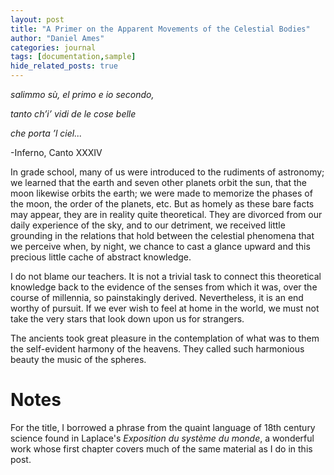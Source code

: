 ```yaml
---
layout: post
title: "A Primer on the Apparent Movements of the Celestial Bodies"
author: "Daniel Ames"
categories: journal
tags: [documentation,sample]
hide_related_posts: true
---
```

_salimmo sù, el primo e io secondo,_

_tanto ch’i’ vidi de le cose belle_

_che porta ’l ciel..._

-Inferno, Canto XXXIV


In grade school, many of us were introduced to the rudiments of astronomy; we learned that the earth and seven other planets orbit the sun, that the moon likewise orbits the earth; we were made to memorize the phases of the moon, the order of the planets, etc. But as homely as these bare facts may appear, they are in reality quite theoretical. They are divorced from our daily experience of the sky, and to our detriment, we received little grounding in the relations that hold between the celestial phenomena that we perceive when, by night, we chance to cast a glance upward and this precious little cache of abstract knowledge. 

I do not blame our teachers. It is not a trivial task to connect this theoretical knowledge back to the evidence of the senses from which it was, over the course of millennia, so painstakingly derived. Nevertheless, it is an end worthy of pursuit. If we ever wish to feel at home in the world, we must not take the very stars that look down upon us for strangers. 

The ancients took great pleasure in the contemplation of what was to them the self-evident harmony of the heavens. They called such harmonious beauty the music of the spheres.

# Notes

For the title, I borrowed a phrase from the quaint language of 18th century science found in Laplace's _Exposition du système du monde_, a wonderful work whose first chapter covers much of the same material as I do in this post. 